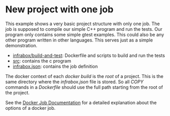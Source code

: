 New project with one job
========================

This example shows a very basic project structure with only one job.
The job is supposed to compile our simple C++ program and run the tests.
Our program only contains some simple gtest examples. This could also be any
other program written in other languages. This serves just as a simple demonstration.

- [infrabox/build-and-test](/simple_project/infrabox/build-and-test): Dockerfile and scripts to build and run the tests
- [src](/simple_project/src): contains the c program
- [infrabox.json](/simple_project/infrabox.json): contains the job definition

The docker context of each *docker build* is the *root* of a project. This is the
same directory where the *infrabox.json* file is stored. So all *COPY*
commands in a *Dockerfile* should use the full path starting from the root
of the project.

See the [Docker Job Documentation](https://infrabox.ninja/docs/) for a detailed explanation about the options of a docker job.
